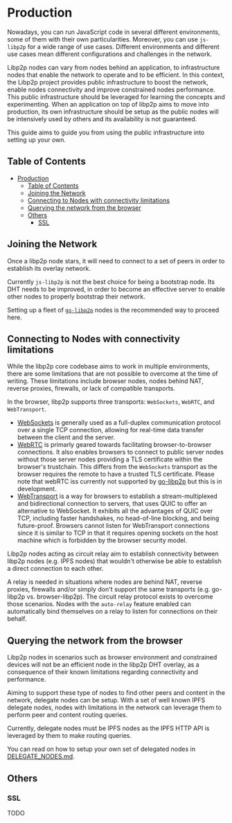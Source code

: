 # Production

Nowadays, you can run JavaScript code in several different environments, some of them with their own particularities. Moreover, you can use `js-libp2p` for a wide range of use cases. Different environments and different use cases mean different configurations and challenges in the network.

Libp2p nodes can vary from nodes behind an application, to infrastructure nodes that enable the network to operate and to be efficient. In this context, the Libp2p project provides public infrastructure to boost the network, enable nodes connectivity and improve constrained nodes performance. This public infrastructure should be leveraged for learning the concepts and experimenting. When an application on top of libp2p aims to move into production, its own infrastructure should be setup as the public nodes will be intensively used by others and its availability is not guaranteed.

This guide aims to guide you from using the public infrastructure into setting up your own.

## Table of Contents

- [Production](#production)
  - [Table of Contents](#table-of-contents)
  - [Joining the Network](#joining-the-network)
  - [Connecting to Nodes with connectivity limitations](#connecting-to-nodes-with-connectivity-limitations)
  - [Querying the network from the browser](#querying-the-network-from-the-browser)
  - [Others](#others)
    - [SSL](#ssl)

## Joining the Network

Once a libp2p node stars, it will need to connect to a set of peers in order to establish its overlay network.

Currently `js-libp2p` is not the best choice for being a bootstrap node. Its DHT needs to be improved, in order to become an effective server to enable other nodes to properly bootstrap their network.

Setting up a fleet of [`go-libp2p`](https://github.com/libp2p/go-libp2p) nodes is the recommended way to proceed here.

## Connecting to Nodes with connectivity limitations

While the libp2p core codebase aims to work in multiple environments, there are some limitations that are not possible to overcome at the time of writing. These limitations include browser nodes, nodes behind NAT, reverse proxies, firewalls, or lack of compatible transports.

In the browser, libp2p supports three transports: `WebSockets`, `WebRTC`, and `WebTransport`.

- [WebSockets](https://github.com/libp2p/js-libp2p/tree/master/packages/transport-websockets) is generally used as a full-duplex communication protocol over a single TCP connection, allowing for real-time data transfer between the client and the server.
- [WebRTC](https://github.com/libp2p/js-libp2p/tree/master/packages/transport-webrtc) is primarly geared towards facilitating browser-to-browser connections. It also enables browsers to connect to public server nodes without those server nodes providing a TLS certificate within the browser's trustchain. This differs from the `WebSockets` transport as the browser requires the remote to have a trusted TLS certificate. Please note that webRTC iss currently not supported by [go-libp2p](https://github.com/libp2p/go-libp2p/issues/2009) but this is in development.
- [WebTransport](https://github.com/libp2p/js-libp2p/tree/master/packages/transport-webtransport) is a way for browsers to establish a stream-multiplexed and bidirectional connection to servers, that uses QUIC to offer an alternative to WebSocket. It exhibits all the advantages of QUIC over TCP, including faster handshakes, no head-of-line blocking, and being future-proof. Browsers cannot listen for WebTransport connections since it is similar to TCP in that it requires opening sockets on the host machine which is forbidden by the browser security model.

Libp2p nodes acting as circuit relay aim to establish connectivity between libp2p nodes (e.g. IPFS nodes) that wouldn't otherwise be able to establish a direct connection to each other.

A relay is needed in situations where nodes are behind NAT, reverse proxies, firewalls and/or simply don't support the same transports (e.g. go-libp2p vs. browser-libp2p). The circuit relay protocol exists to overcome those scenarios. Nodes with the `auto-relay` feature enabled can automatically bind themselves on a relay to listen for connections on their behalf.

## Querying the network from the browser

Libp2p nodes in scenarios such as browser environment and constrained devices will not be an efficient node in the libp2p DHT overlay, as a consequence of their known limitations regarding connectivity and performance.

Aiming to support these type of nodes to find other peers and content in the network, delegate nodes can be setup. With a set of well known IPFS delegate nodes, nodes with limitations in the network can leverage them to perform peer and content routing queries.

Currently, delegate nodes must be IPFS nodes as the IPFS HTTP API is leveraged by them to make routing queries.

You can read on how to setup your own set of delegated nodes in [DELEGATE_NODES.md](./DELEGATE_NODES.md).

## Others

### SSL

TODO
